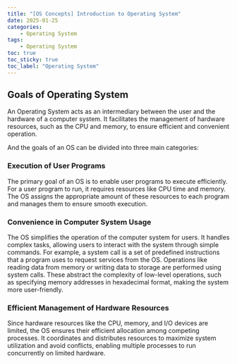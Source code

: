 ```yaml
---
title: "[OS Concepts] Introduction to Operating System"
date: 2025-01-25
categories:
    - Operating System
tags:
    - Operating System
toc: true
toc_sticky: true
toc_label: "Operating System"
---
```


## Goals of Operating System

An Operating System acts as an intermediary between the user and the hardware of a computer system.
It facilitates the management of hardware resources, such as the CPU and memory, to ensure efficient and convenient operation.


And the goals of an OS can be divided into three main categories:

### Execution of User Programs

The primary goal of an OS is to enable user programs to execute efficiently.
For a user program to run, it requires resources like CPU time and memory.
The OS assigns the appropriate amount of these resources to each program and manages them to ensure smooth execution.

### Convenience in Computer System Usage

The OS simplifies the operation of the computer system for users.
It handles complex tasks, allowing users to interact with the system through simple commands.
For example, a system call is a set of predefined instructions that a program uses to request services from the OS.
Operations like reading data from memory or writing data to storage are performed using system calls.
These abstract the complexity of low-level operations, such as specifying memory addresses in hexadecimal format, making the system more user-friendly.

### Efficient Management of Hardware Resources

Since hardware resources like the CPU, memory, and I/O devices are limited, the OS ensures their efficient allocation among competing processes.
It coordinates and distributes resources to maximize system utilization and avoid conflicts, enabling multiple processes to run concurrently on limited hardware.
